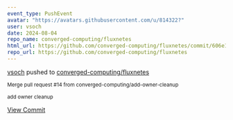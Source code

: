 ```yaml
---
event_type: PushEvent
avatar: "https://avatars.githubusercontent.com/u/814322?"
user: vsoch
date: 2024-08-04
repo_name: converged-computing/fluxnetes
html_url: https://github.com/converged-computing/fluxnetes/commit/606e18b5678ea28e6178f8d3e003df5204cf9c80
repo_url: https://github.com/converged-computing/fluxnetes
---
```


<a href='https://github.com/vsoch' target='_blank'>vsoch</a> pushed to <a href='https://github.com/converged-computing/fluxnetes' target='_blank'>converged-computing/fluxnetes</a>

<small>Merge pull request #14 from converged-computing/add-owner-cleanup

add owner cleanup</small>

<a href='https://github.com/converged-computing/fluxnetes/commit/606e18b5678ea28e6178f8d3e003df5204cf9c80' target='_blank'>View Commit</a>